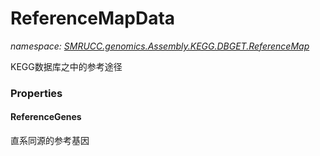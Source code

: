 ﻿# ReferenceMapData
_namespace: [SMRUCC.genomics.Assembly.KEGG.DBGET.ReferenceMap](./index.md)_

KEGG数据库之中的参考途径




### Properties

#### ReferenceGenes
直系同源的参考基因
